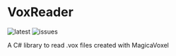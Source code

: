 # VoxReader

![latest](https://img.shields.io/nuget/v/VoxReader)
![issues](https://img.shields.io/github/issues/sandrofigo/voxreader)

A C# library to read .vox files created with MagicaVoxel
